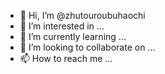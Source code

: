 - 👋 Hi, I’m @zhutouroubuhaochi
- 👀 I’m interested in ...
- 🌱 I’m currently learning ...
- 💞️ I’m looking to collaborate on ...
- 📫 How to reach me ...

<!---
zhutouroubuhaochi/zhutouroubuhaochi is a ✨ special ✨ repository because its `README.md` (this file) appears on your GitHub profile.
You can click the Preview link to take a look at your changes.
--->
